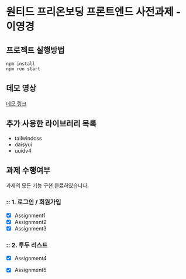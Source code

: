 # 원티드 프리온보딩 프론트엔드 사전과제 - 이영경

## 프로젝트 실행방법
```
npm install
npm run start
```
## 데모 영상

[데모 링크](https://wanted-pre-onboarding-fe-three.vercel.app/)

## 추가 사용한 라이브러리 목록
- tailwindcss
- daisyui
- uuidv4
## 과제 수행여부
과제의 모든 기능 구현 완료하였습니다.
 ### :: 1. 로그인 / 회원가입
- [x] Assignment1
- [x] Assignment2
- [x] Assignment3
### :: 2. 투두 리스트

- [x] Assignment4
- [x] Assignment5


